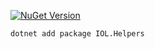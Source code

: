 [![NuGet Version](https://img.shields.io/nuget/v/IOL.Helpers)
](https://www.nuget.org/packages/IOL.Helpers)


`dotnet add package IOL.Helpers`
